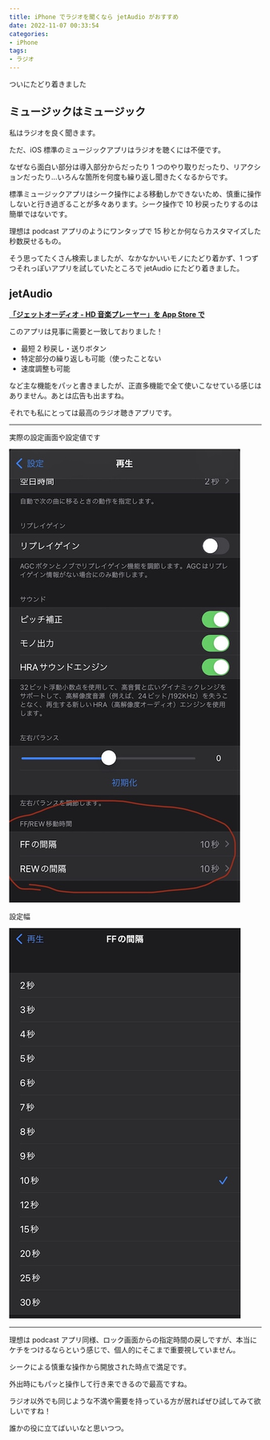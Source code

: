 ```yaml
---
title: iPhone でラジオを聞くなら jetAudio がおすすめ
date: 2022-11-07 00:33:54
categories:
- iPhone
tags:
- ラジオ
---
```


ついにたどり着きました

## ミュージックはミュージック
私はラジオを良く聞きます。

ただ、iOS 標準のミュージックアプリはラジオを聴くには不便です。

なぜなら面白い部分は導入部分からだったり 1 つのやり取りだったり、リアクションだったり…いろんな箇所を何度も繰り返し聞きたくなるからです。

標準ミュージックアプリはシーク操作による移動しかできないため、慎重に操作しないと行き過ぎることが多々あります。シーク操作で 10 秒戻ったりするのは簡単ではないです。

理想は podcast アプリのようにワンタップで 15 秒とか何ならカスタマイズした秒数戻せるもの。

そう思ってたくさん検索しましたが、なかなかいいモノにたどり着かず、1 つずつそれっぽいアプリを試していたところで jetAudio にたどり着きました。

## jetAudio
**[「ジェットオーディオ - HD 音楽プレーヤー」を App Store で](https://apps.apple.com/jp/app/%E3%82%B8%E3%82%A7%E3%83%83%E3%83%88%E3%82%AA%E3%83%BC%E3%83%87%E3%82%A3%E3%82%AA-hd%E9%9F%B3%E6%A5%BD%E3%83%97%E3%83%AC%E3%83%BC%E3%83%A4%E3%83%BC/id894888135)**

このアプリは見事に需要と一致しておりました！
* 最短 2 秒戻し・送りボタン
* 特定部分の繰り返しも可能（使ったことない
* 速度調整も可能

など主な機能をパッと書きましたが、正直多機能で全て使いこなせている感じはありません。あとは広告も出ますね。

それでも私にとっては最高のラジオ聴きアプリです。

***

実際の設定画面や設定値です

![設定](/images/jetaudio_設定.jpg)

設定幅

![設定詳細](/images/jetaudio_設定詳細.jpg)

***

理想は podcast アプリ同様、ロック画面からの指定時間の戻しですが、本当にケチをつけるならという感じで、個人的にそこまで重要視していません。

シークによる慎重な操作から開放された時点で満足です。

外出時にもパッと操作して行き来できるので最高ですね。

ラジオ以外でも同じような不満や需要を持っている方が居ればぜひ試してみて欲しいですね！

誰かの役に立てばいいなと思いつつ。
